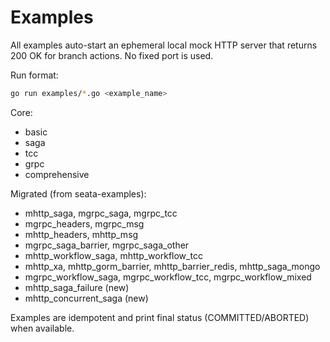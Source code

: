 # Examples

All examples auto-start an ephemeral local mock HTTP server that returns 200 OK for branch actions. No fixed port is used.

Run format:

```bash
go run examples/*.go <example_name>
```

Core:
- basic
- saga
- tcc
- grpc
- comprehensive

Migrated (from seata-examples):
- mhttp_saga, mgrpc_saga, mgrpc_tcc
- mgrpc_headers, mgrpc_msg
- mhttp_headers, mhttp_msg
- mgrpc_saga_barrier, mgrpc_saga_other
- mhttp_workflow_saga, mhttp_workflow_tcc
- mhttp_xa, mhttp_gorm_barrier, mhttp_barrier_redis, mhttp_saga_mongo
- mgrpc_workflow_saga, mgrpc_workflow_tcc, mgrpc_workflow_mixed
- mhttp_saga_failure (new)
- mhttp_concurrent_saga (new)

Examples are idempotent and print final status (COMMITTED/ABORTED) when available.


